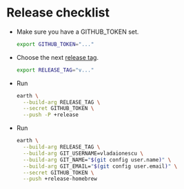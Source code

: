 # Release checklist

* Make sure you have a GITHUB_TOKEN set.
  ```bash
  export GITHUB_TOKEN="..."
  ```
* Choose the next [release tag](https://github.com/earthly/earthly/releases).
  ```bash
  export RELEASE_TAG="v..."
  ```
* Run
  ```bash
  earth \
    --build-arg RELEASE_TAG \
    --secret GITHUB_TOKEN \
    --push -P +release
  ```
* Run
  ```bash
  earth \
    --build-arg RELEASE_TAG \
    --build-arg GIT_USERNAME=vladaionescu \
    --build-arg GIT_NAME="$(git config user.name)" \
    --build-arg GIT_EMAIL="$(git config user.email)" \
    --secret GITHUB_TOKEN \
    --push +release-homebrew
  ```
